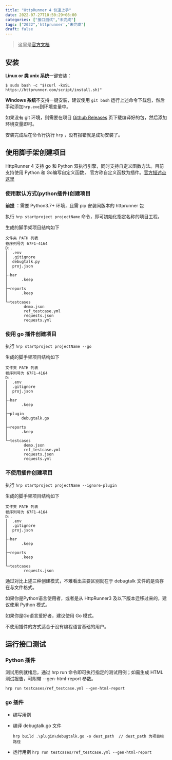 ```yaml
---
title: "HttpRunner 4 快速上手"
date: 2022-07-27T10:50:29+08:00
categories: ["接口测试","未完成"]
tags: ["2022",'httprunner',"未完成"]
draft: false
---
```


> 这里是<a href="https://httprunner.com/docs/quickstart/" target="_blank">官方文档</a>

## 安装

**Linux or 类 unix 系统**一键安装：
```shell
$ sudo bash -c "$(curl -ksSL https://httprunner.com/script/install.sh)"
```

**Windows 系统**不支持一键安装，建议使用 `git bash` 运行上述命令下载包，然后手动添加`hrp.exe`到环境变量中。

如果没有 git 环境，则需要在项目 [Github Releases](https://github.com/httprunner/httprunner/releases) 页下载编译好的包，然后添加环境变量即可。

安装完成后在命令行执行 `hrp` ，没有报错就是成功安装了。

## 使用脚手架创建项目

HttpRunner 4 支持 go 和 Python 双执行引擎，同时支持自定义函数方法。目前支持使用 Python 和 Go编写自定义函数，
官方称自定义函数为插件。[官方描述点这里](https://httprunner.com/docs/user-guide/enhance-tests/debugtalk/)

### 使用默认方式(python插件)创建项目

**前提** ：需要 Python3.7+ 环境，且需 pip 安装同版本的 httprunner 包

执行 `hrp startproject projectName` 命令，即可初始化指定名称的项目工程。

生成的脚手架项目结构如下
```
文件夹 PATH 列表
卷序列号为 67F1-4164
D:.
│  .env
│  .gitignore
│  debugtalk.py
│  proj.json
│
├─har
│      .keep
│
├─reports
│      .keep
│
└─testcases
        demo.json
        ref_testcase.yml
        requests.json
        requests.yml
```

### 使用 go 插件创建项目

执行 `hrp startproject projectName --go`

生成的脚手架项目结构如下
```
文件夹 PATH 列表
卷序列号为 67F1-4164
D:.
│  .env
│  .gitignore
│  proj.json
│
├─har
│      .keep
│
├─plugin
│      debugtalk.go
│
├─reports
│      .keep
│
└─testcases
        demo.json
        ref_testcase.yml
        requests.json
        requests.yml
```

### 不使用插件创建项目

执行 `hrp startproject projectName --ignore-plugin`

生成的脚手架项目结构如下
```
文件夹 PATH 列表
卷序列号为 67F1-4164
D:.
│  .env
│  .gitignore
│  proj.json
│
├─har
│      .keep
│
├─reports
│      .keep
│
└─testcases
        requests.json
```

通过对比上述三种创建模式，不难看出主要区别就在于 debugtalk 文件的是否存在与文件格式。

如果你是Python语言使用者，或者是从 HttpRunner3 及以下版本迁移过来的，建议使用 Python 模式。

如果你是Go语言爱好者，建议使用 Go 模式。

不使用插件的方式适合于没有编程语言基础的用户。

## 运行接口测试

### Python 插件
测试用例就绪后，通过 hrp run 命令即可执行指定的测试用例；如需生成 HTML 测试报告，可附带 --gen-html-report 参数。

```hrp run testcases/ref_testcase.yml --gen-html-report```

### go 插件
- 编写用例
- 编译 debugtalk.go 文件

    ```hrp build .\plugin\debugtalk.go -o dest_path  // dest_path 为项目根路径 ```
- 运行用例
    ```hrp run testcases/ref_testcase.yml --gen-html-report```